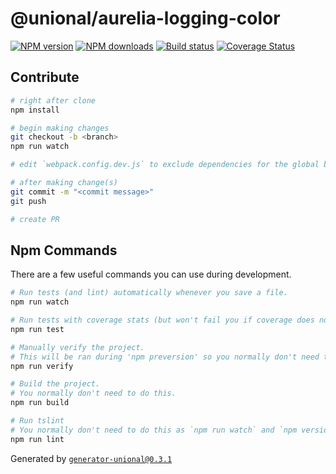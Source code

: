 # @unional/aurelia-logging-color

[![NPM version][npm-image]][npm-url]
[![NPM downloads][downloads-image]][downloads-url]
[![Build status][travis-image]][travis-url]
[![Coverage Status][coveralls-image]][coveralls-url]


## Contribute

```sh
# right after clone
npm install

# begin making changes
git checkout -b <branch>
npm run watch

# edit `webpack.config.dev.js` to exclude dependencies for the global build.

# after making change(s)
git commit -m "<commit message>"
git push

# create PR
```

## Npm Commands

There are a few useful commands you can use during development.

```sh
# Run tests (and lint) automatically whenever you save a file.
npm run watch

# Run tests with coverage stats (but won't fail you if coverage does not meet criteria)
npm run test

# Manually verify the project.
# This will be ran during 'npm preversion' so you normally don't need to run this yourself.
npm run verify

# Build the project.
# You normally don't need to do this.
npm run build

# Run tslint
# You normally don't need to do this as `npm run watch` and `npm version` will automatically run lint for you.
npm run lint
```

Generated by [`generator-unional@0.3.1`](https://github.com/unional/unional-cli)

[npm-image]: https://img.shields.io/npm/v/aurelia-logging-color.svg?style=flat
[npm-url]: https://npmjs.org/package/aurelia-logging-color
[downloads-image]: https://img.shields.io/npm/dm/aurelia-logging-color.svg?style=flat
[downloads-url]: https://npmjs.org/package/aurelia-logging-color
[travis-image]: https://img.shields.io/travis/unional/aurelia-logging-color.svg?style=flat
[travis-url]: https://travis-ci.org/unional/aurelia-logging-color
[coveralls-image]: https://coveralls.io/repos/github/unional/aurelia-logging-color/badge.svg
[coveralls-url]: https://coveralls.io/github/unional/aurelia-logging-color
